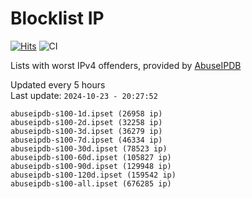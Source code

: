 # Blocklist IP

[![Hits](https://hits.seeyoufarm.com/api/count/incr/badge.svg?url=https%3A%2F%2Fgithub.com%2Fborestad%2Fblocklist-ip%2F&count_bg=%2379C83D&title_bg=%23555555&icon=&icon_color=%23E7E7E7&title=hits&edge_flat=false)](https://hits.seeyoufarm.com)  ![CI](https://img.shields.io/github/workflow/status/borestad/blocklist-ip/CI?style=flat-square)

Lists with worst IPv4 offenders, provided by [AbuseIPDB](https://www.abuseipdb.com/)

<!-- FOOTER-PLACEHOLDER -->
Updated every 5 hours<br>
Last update: `2024-10-23 - 20:27:52`
```
abuseipdb-s100-1d.ipset (26958 ip)
abuseipdb-s100-2d.ipset (32258 ip)
abuseipdb-s100-3d.ipset (36279 ip)
abuseipdb-s100-7d.ipset (46334 ip)
abuseipdb-s100-30d.ipset (78523 ip)
abuseipdb-s100-60d.ipset (105827 ip)
abuseipdb-s100-90d.ipset (129948 ip)
abuseipdb-s100-120d.ipset (159542 ip)
abuseipdb-s100-all.ipset (676285 ip)
```
